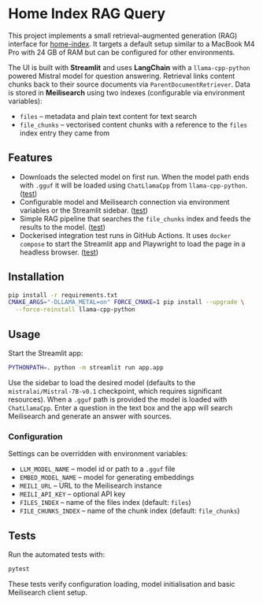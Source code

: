 # Home Index RAG Query

This project implements a small retrieval–augmented generation (RAG)
interface for [home-index](https://github.com/nashspence/home-index).
It targets a default setup similar to a MacBook M4 Pro with 24 GB of
RAM but can be configured for other environments.

The UI is built with **Streamlit** and uses **LangChain** with a
`llama-cpp-python` powered Mistral model for question answering. Retrieval
links content chunks
back to their source documents via `ParentDocumentRetriever`. Data is stored in
**Meilisearch** using two indexes (configurable via environment
variables):

- `files` – metadata and plain text content for text search
- `file_chunks` – vectorised content chunks with a reference to the
  `files` index entry they came from

## Features

- Downloads the selected model on first run. When the model path ends with
  `.gguf` it will be loaded using `ChatLlamaCpp` from `llama-cpp-python`.
  ([test](tests/test_llm.py))
- Configurable model and Meilisearch connection via environment
  variables or the Streamlit sidebar. ([test](tests/test_config.py))
- Simple RAG pipeline that searches the `file_chunks` index and feeds the
  results to the model. ([test](tests/test_chain.py))
- Dockerised integration test runs in GitHub Actions.
  It uses `docker compose` to start the Streamlit app and Playwright
  to load the page in a headless browser.
  ([test](tests/test_streamlit_docker.py))

## Installation

```bash
pip install -r requirements.txt
CMAKE_ARGS="-DLLAMA_METAL=on" FORCE_CMAKE=1 pip install --upgrade \
  --force-reinstall llama-cpp-python
```

## Usage

Start the Streamlit app:

```bash
PYTHONPATH=. python -m streamlit run app.app
```

Use the sidebar to load the desired model (defaults to the
`mistralai/Mistral-7B-v0.1` checkpoint, which requires significant
resources). When a `.gguf` path is provided the model is loaded with
`ChatLlamaCpp`. Enter a question in the text box and the app will
search Meilisearch and generate an answer with sources.

### Configuration

Settings can be overridden with environment variables:

 - `LLM_MODEL_NAME` – model id or path to a `.gguf` file
- `EMBED_MODEL_NAME` – model for generating embeddings
- `MEILI_URL` – URL to the Meilisearch instance
- `MEILI_API_KEY` – optional API key
- `FILES_INDEX` – name of the files index (default: `files`)
- `FILE_CHUNKS_INDEX` – name of the chunk index (default:
  `file_chunks`)

## Tests

Run the automated tests with:

```bash
pytest
```

These tests verify configuration loading, model initialisation and basic
Meilisearch client setup.
